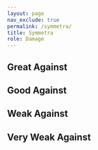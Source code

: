 ```yaml
---
layout: page
nav_exclude: true
permalink: /symmetra/
title: Symmetra
role: Damage
---
```

## Great Against

## Good Against

## Weak Against

## Very Weak Against